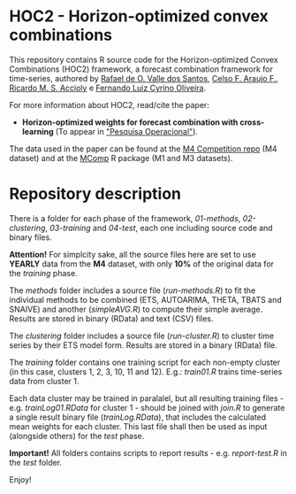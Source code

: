 # HOC2 - Horizon-optimized convex combinations

This repository contains R source code for the Horizon-optimized Convex Combinations (HOC2) framework, a forecast combination framework for time-series, authored by [Rafael de O. Valle dos Santos](https://www.linkedin.com/in/rafael-de-olivaes-valle-dos-santos-5667b2163/), [Celso F. Araujo F.](https://www.linkedin.com/in/celsoaraujobr/), [Ricardo M. S. Accioly](https://www.linkedin.com/in/ricardo-accioly-722270/) e [Fernando Luiz Cyrino Oliveira](https://www.linkedin.com/in/fernando-cyrino-422b4951/).

For more information about HOC2, read/cite the paper:

  - **Horizon-optimized weights for forecast combination with cross-learning** (To appear in
    ["Pesquisa Operacional"](https://www.scielo.br/j/pope/)).
    
The data used in the paper can be found at the [M4 Competition repo](https://github.com/Mcompetitions/M4-methods) (M4 dataset) and at the [MComp](https://cloud.r-project.org/web/packages/Mcomp/index.html) R package (M1 and M3 datasets).

# Repository description
There is a folder for each phase of the framework, *01-methods*, *02-clustering*, *03-training* and *04-test*, each one including source code and binary files. 

**Attention!** For simplcity sake, all the source files here are set to use **YEARLY** data from the **M4** dataset, with only **10%** of the original data for the *training* phase. 
 
The *methods* folder includes a source file (*run-methods.R*) to fit the individual methods to be combined (ETS, AUTOARIMA, THETA, TBATS and SNAIVE) and another (*simpleAVG.R*) to compute their simple average. Results are stored in binary (RData) and text (CSV) files.

The *clustering* folder includes a source file (*run-cluster.R*) to cluster time series by their ETS model form. Results are stored in a binary (RData) file.

The *training* folder contains one training script for each non-empty cluster (in this case, clusters 1, 2, 3, 10, 11 and 12). E.g.: *train01.R* trains time-series data from cluster 1. 

Each data cluster may be trained in paralalel, but all resulting training files - e.g. *trainLog01.RData* for cluster 1 - should be joined with *join.R* to generate a single result binary file (*trainLog.RData*), that includes the calculated mean weights for each cluster. This last file shall then be used as input (alongside others) for the *test* phase.

**Important!** All folders contains scripts to report results - e.g. *report-test.R* in the *test* folder. 

Enjoy!
